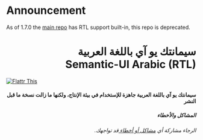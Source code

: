 
# Announcement

As of 1.7.0 the [main repo](https://github.com/Semantic-Org/Semantic-UI) has RTL support built-in, this repo is deprecated.


<h1 align="right">سيمانتك يو آي باللغة العربية <br> Semantic-UI Arabic (RTL)</h1>



[![Flattr This](http://api.flattr.com/button/flattr-badge-large.png)](https://flattr.com/submit/auto?user_id=myounes&url=https%3A%2F%2Fgithub.com%2FSemantic-Org%2FSemantic-UI-ar)




<h4 align="right">سيمانتك يو آي باللغة العربية جاهزة للإستخدام في بيئة الإنتاج، ولكنها ما زالت نسخة ما قبل النشر</h4>



<h5 align="right"> المشاكل والأخطاء</h5>

<h6 align="right">
.الرجاء مشاركة أي <a href="https://github.com/Semantic-Org/Semantic-UI-ar/issues?state=open">مشاكل أو أخطاء </a> قد تواجهك </h6>
